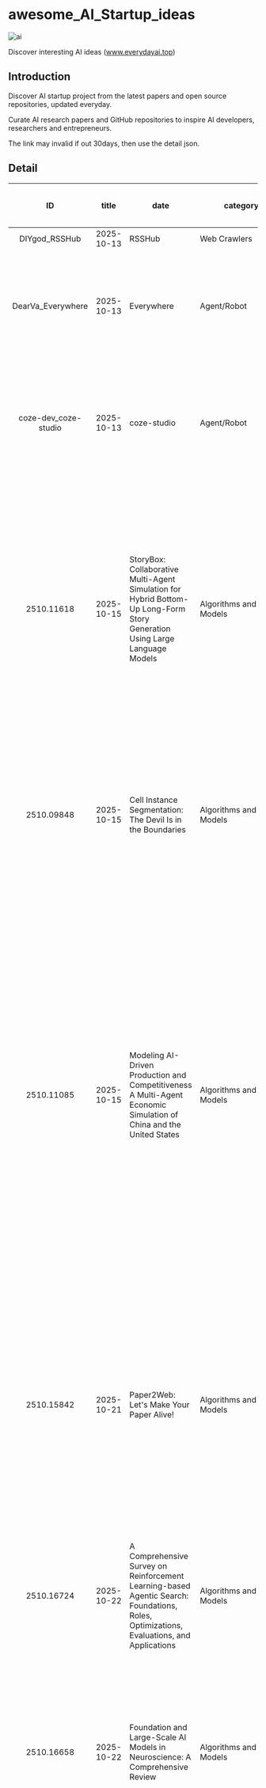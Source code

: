 # awesome_AI_Startup_ideas

![ai](./logo.png)

Discover interesting AI ideas (www.everydayai.top)

## Introduction

Discover AI startup project from the latest papers and open source repositories, updated everyday.

Curate AI research papers and GitHub repositories to inspire AI developers, researchers and entrepreneurs.

The link may invalid if out 30days, then use the detail json.


## Detail

| ID   | title | date | category  | Info                           |URL(Only latest 30days valid)| Detail json URL |
|:----:|-------|------|-----------|--------------------------------|-----------------------------|-----------------|
| DIYgod_RSSHub | 2025-10-13 | RSSHub | Web Crawlers | 🧡 Everything is RSSible | [site link](https://everydayai.top/gdetail.html?id=DIYgod_RSSHub) |[Detail JSON](data/DIYgod_RSSHub.json) |
| DearVa_Everywhere | 2025-10-13 | Everywhere | Agent/Robot | A context-aware AI assistant for your desktop. Ready to respond intelligently, seamlessly integrating multiple LLMs and MCP tools. | [site link](https://everydayai.top/gdetail.html?id=DearVa_Everywhere) |[Detail JSON](data/DearVa_Everywhere.json) |
| coze-dev_coze-studio | 2025-10-13 | coze-studio | Agent/Robot | An AI agent development platform with all-in-one visual tools, simplifying agent creation, debugging, and deployment like never before. Coze your way to AI Agent creation. | [site link](https://everydayai.top/gdetail.html?id=coze-dev_coze-studio) |[Detail JSON](data/coze-dev_coze-studio.json) |
| 2510.11618 | 2025-10-15 | StoryBox: Collaborative Multi-Agent Simulation for Hybrid Bottom-Up Long-Form Story Generation Using Large Language Models | Algorithms and Models | This paper proposes a hybrid bottom-up long-narrative story generation method based on multi-agent simulation, which can automatically generate stories exceeding 10,000 words while maintaining coherence and consistency. This method addresses some of the key challenges faced by current story generation models. | [site link](https://everydayai.top/adetail.html?id=2510.11618) |[Detail JSON](data/2510.11618.json) |
| 2510.09848 | 2025-10-15 | Cell Instance Segmentation: The Devil Is in the Boundaries | Algorithms and Models | This article proposes a new pixel clustering-based cell instance segmentation method called Ceb, which utilizes cell boundary features and labels to segment foreground pixels into cell instances. | [site link](https://everydayai.top/adetail.html?id=2510.09848) |[Detail JSON](data/2510.09848.json) |
| 2510.11085 | 2025-10-15 | Modeling AI-Driven Production and Competitiveness A Multi-Agent Economic Simulation of China and the United States | Algorithms and Models | This article compares the macroeconomic production evolution of China and the United States under different mechanisms (AI collaboration, network effects, and AI autonomous production) through simulations. It finds that when AI acts as an independent production entity, the social output growth rate far exceeds that of traditional human labor models. China has the potential for accelerated expansion in the number of intelligent agents and technology catch-up, which may lead to technological convergence and even partial surpassing. | [site link](https://everydayai.top/adetail.html?id=2510.11085) |[Detail JSON](data/2510.11085.json) |
| 2510.15842 | 2025-10-21 | Paper2Web: Let's Make Your Paper Alive! | Algorithms and Models | This article introduces Paper2Web, a benchmark dataset and multidimensional evaluation framework for assessing academic web page generation, as well as a self-contained pipeline named PWAgent for converting scientific papers into interactive and multimedia-rich academic homepages. | [site link](https://everydayai.top/adetail.html?id=2510.15842) |[Detail JSON](data/2510.15842.json) |
| 2510.16724 | 2025-10-22 | A Comprehensive Survey on Reinforcement Learning-based Agentic Search: Foundations, Roles, Optimizations, Evaluations, and Applications | Algorithms and Models | This paper summarizes the agent search methods based on reinforcement learning, explores their functional roles, optimization strategies, and application scope, and proposes future research directions. | [site link](https://everydayai.top/adetail.html?id=2510.16724) |[Detail JSON](data/2510.16724.json) |
| 2510.16658 | 2025-10-22 | Foundation and Large-Scale AI Models in Neuroscience: A Comprehensive Review | Algorithms and Models | This paper explores how large-scale AI models are transforming five major areas of neuroscience and highlights the potential of these technologies as well as considerations for their implementation. | [site link](https://everydayai.top/adetail.html?id=2510.16658) |[Detail JSON](data/2510.16658.json) |
| k2-fsa_sherpa-onnx | 2025-10-22 | sherpa-onnx | Multimedia Download/Conversion Tools | Speech-to-text, text-to-speech, speaker diarization, speech enhancement, source separation, and VAD using next-gen Kaldi with onnxruntime without Internet connection. Support embedded systems, Android, iOS, HarmonyOS, Raspberry Pi, RISC-V, x86_64 servers, websocket server/client, support 12 programming languages | [site link](https://everydayai.top/gdetail.html?id=k2-fsa_sherpa-onnx) |[Detail JSON](data/k2-fsa_sherpa-onnx.json) |
| 2510.18499 | 2025-10-23 | Alibaba International E-commerce Product Search Competition DILAB Team Technical Report | Algorithms and Models | This paper introduces the multilingual e-commerce search system developed by the DILAB team, which secured 5th place on the final leaderboard with a score of 0.8819, demonstrating stable and high performance across multiple evaluation metrics. It proposes a multi-stage pipeline approach to address the challenges of multilingual query-item understanding. | [site link](https://everydayai.top/adetail.html?id=2510.18499) |[Detail JSON](data/2510.18499.json) |
| lukasmasuch_best-of-ml-python | 2025-10-24 | best-of-ml-python | Others | 🏆 A ranked list of awesome machine learning Python libraries. Updated weekly. | [site link](https://everydayai.top/gdetail.html?id=lukasmasuch_best-of-ml-python) |[Detail JSON](data/lukasmasuch_best-of-ml-python.json) |


